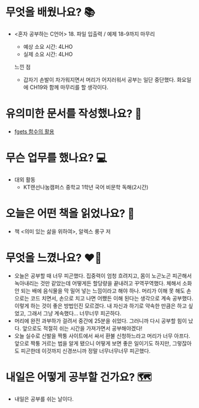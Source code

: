 # 무엇을 배웠나요? 📚
- <혼자 공부하는 C언어> 18. 파일 입출력 / 예제 18-9까지 마무리
    - 예상 소요 시간: 4LHO
    - 실제 소요 시간: 4LHO

    느낀 점
    - 갑자기 손발이 차가워지면서 머리가 어지러워서 공부는 일단 중단했다. 화요일에 CH19와 함께 마무리를 할 생각이다.

# 유의미한 문서를 작성했나요? 📝
- [fgets 함수의 활용]()

# 무슨 업무를 했나요? 💻
- 대외 활동
    - KT랜선나눔캠퍼스 중학교 1학년 국어 비문학 독해(2시간)

# 오늘은 어떤 책을 읽었나요? 📖
- 책 <의미 있는 삶을 위하여>, 알렉스 룽구 저

# 무엇을 느꼈나요? ❤️‍🔥
- 오늘은 공부할 때 너무 피곤했다. 집중력이 엄청 흐려지고, 몸이 노곤노곤 피곤해서 녹아내리는 것만 같았는데 어떻게든 할당량을 끝내려고 꾸역꾸역했다. 체해서 소화 안 되는 배에 음식물을 막 밀어 넣는 느낌이라고 해야 하나. 머리가 이해 못 해도 손으로는 코드 치면서, 손으로 치고 나면 어쨌든 이해 된다는 생각으로 계속 공부했다. 이렇게 하는 것이 좋은 방법인진 모르겠다. 내 자신과 하기로 약속한 만큼은 하고 싶었고, 그래서 그냥 계속했다... 너무너무 피곤하다.
- 머리에 완전 과부하가 걸려서 중간에 25분을 쉬었다. 그러니까 다시 공부할 힘이 났다. 앞으로도 적절히 쉬는 시간을 가져가면서 공부해야겠다!
- 오늘 실수로 신발을 짝퉁 사이트에서 싸서 환불 신청하느라고 머리가 너무 아프다. 앞으로 짝퉁 거르는 법을 알게 됐으니 어떻게 보면 좋은 일이기도 하지만, 그렇잖아도 피곤한데 이것까지 신경쓰니까 정말 너무너무너무 피곤했다.

# 내일은 어떻게 공부할 건가요? 🗺
- 내일은 공부를 쉬는 날이다.

